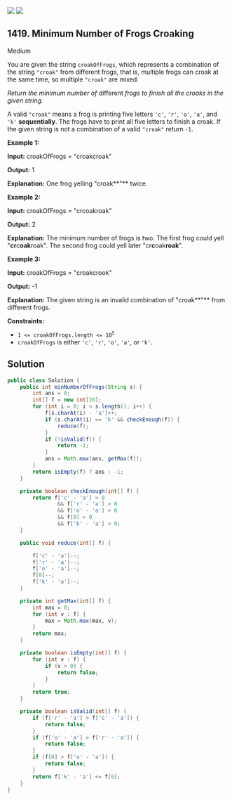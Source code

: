 [![](https://img.shields.io/github/stars/javadev/LeetCode-in-Java?label=Stars&style=flat-square)](https://github.com/javadev/LeetCode-in-Java)
[![](https://img.shields.io/github/forks/javadev/LeetCode-in-Java?label=Fork%20me%20on%20GitHub%20&style=flat-square)](https://github.com/javadev/LeetCode-in-Java/fork)

## 1419\. Minimum Number of Frogs Croaking

Medium

You are given the string `croakOfFrogs`, which represents a combination of the string `"croak"` from different frogs, that is, multiple frogs can croak at the same time, so multiple `"croak"` are mixed.

_Return the minimum number of_ different _frogs to finish all the croaks in the given string._

A valid `"croak"` means a frog is printing five letters `'c'`, `'r'`, `'o'`, `'a'`, and `'k'` **sequentially**. The frogs have to print all five letters to finish a croak. If the given string is not a combination of a valid `"croak"` return `-1`.

**Example 1:**

**Input:** croakOfFrogs = "croakcroak"

**Output:** 1

**Explanation:** One frog yelling "croak**"** twice.

**Example 2:**

**Input:** croakOfFrogs = "crcoakroak"

**Output:** 2

**Explanation:** The minimum number of frogs is two. The first frog could yell "**cr**c**oak**roak". The second frog could yell later "cr**c**oak**roak**".

**Example 3:**

**Input:** croakOfFrogs = "croakcrook"

**Output:** -1

**Explanation:** The given string is an invalid combination of "croak**"** from different frogs.

**Constraints:**

*   <code>1 <= croakOfFrogs.length <= 10<sup>5</sup></code>
*   `croakOfFrogs` is either `'c'`, `'r'`, `'o'`, `'a'`, or `'k'`.

## Solution

```java
public class Solution {
    public int minNumberOfFrogs(String s) {
        int ans = 0;
        int[] f = new int[26];
        for (int i = 0; i < s.length(); i++) {
            f[s.charAt(i) - 'a']++;
            if (s.charAt(i) == 'k' && checkEnough(f)) {
                reduce(f);
            }
            if (!isValid(f)) {
                return -1;
            }
            ans = Math.max(ans, getMax(f));
        }
        return isEmpty(f) ? ans : -1;
    }

    private boolean checkEnough(int[] f) {
        return f['c' - 'a'] > 0
                && f['r' - 'a'] > 0
                && f['o' - 'a'] > 0
                && f[0] > 0
                && f['k' - 'a'] > 0;
    }

    public void reduce(int[] f) {

        f['c' - 'a']--;
        f['r' - 'a']--;
        f['o' - 'a']--;
        f[0]--;
        f['k' - 'a']--;
    }

    private int getMax(int[] f) {
        int max = 0;
        for (int v : f) {
            max = Math.max(max, v);
        }
        return max;
    }

    private boolean isEmpty(int[] f) {
        for (int v : f) {
            if (v > 0) {
                return false;
            }
        }
        return true;
    }

    private boolean isValid(int[] f) {
        if (f['r' - 'a'] > f['c' - 'a']) {
            return false;
        }
        if (f['o' - 'a'] > f['r' - 'a']) {
            return false;
        }
        if (f[0] > f['o' - 'a']) {
            return false;
        }
        return f['k' - 'a'] <= f[0];
    }
}
```